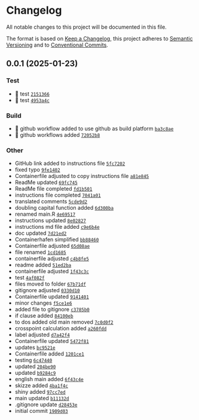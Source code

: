 # Changelog

All notable changes to this project will be documented in this file.

The format is based on [Keep a Changelog](https://keepachangelog.com/en/1.0.0/), this project adheres to [Semantic Versioning](https://semver.org/spec/v2.0.0.html) and to [Conventional Commits](https://www.conventionalcommits.org/en/v1.0.0/).

## 0.0.1 (2025-01-23)

### Test
- :truck: test [`2151366`](https://github.com/smichard/compound_interest_calculator/commit/2151366)
- :truck: test [`4953a4c`](https://github.com/smichard/compound_interest_calculator/commit/4953a4c)

### Build
- :rocket: github workflow added to use github as build platform [`ba3c8ae`](https://github.com/smichard/compound_interest_calculator/commit/ba3c8ae)
- :rocket: github workflows added [`72052b8`](https://github.com/smichard/compound_interest_calculator/commit/72052b8)

### Other
- GitHub link added to instructions file [`5fc7202`](https://github.com/smichard/compound_interest_calculator/commit/5fc7202)
- fixed typo [`9fe1402`](https://github.com/smichard/compound_interest_calculator/commit/9fe1402)
- Containerfile adjusted to copy instructions file [`a81e845`](https://github.com/smichard/compound_interest_calculator/commit/a81e845)
- ReadMe updated [`69fc745`](https://github.com/smichard/compound_interest_calculator/commit/69fc745)
- ReadMe file completed [`fd1b501`](https://github.com/smichard/compound_interest_calculator/commit/fd1b501)
- instructions file completed [`7041a01`](https://github.com/smichard/compound_interest_calculator/commit/7041a01)
- translated comments [`5cde9d2`](https://github.com/smichard/compound_interest_calculator/commit/5cde9d2)
- doubling capital function added [`6d300ba`](https://github.com/smichard/compound_interest_calculator/commit/6d300ba)
- renamed main.R [`4e69517`](https://github.com/smichard/compound_interest_calculator/commit/4e69517)
- instructions updated [`8e02827`](https://github.com/smichard/compound_interest_calculator/commit/8e02827)
- instructions md file added [`c9e6b4e`](https://github.com/smichard/compound_interest_calculator/commit/c9e6b4e)
- doc updated [`7d21ed2`](https://github.com/smichard/compound_interest_calculator/commit/7d21ed2)
- Containerhafen simplified [`bb88460`](https://github.com/smichard/compound_interest_calculator/commit/bb88460)
- Containerfile adjusted [`65d08ae`](https://github.com/smichard/compound_interest_calculator/commit/65d08ae)
- file renamed [`1cd1685`](https://github.com/smichard/compound_interest_calculator/commit/1cd1685)
- containerfile adjusted [`c4b8fe5`](https://github.com/smichard/compound_interest_calculator/commit/c4b8fe5)
- readme added [`51ed2ba`](https://github.com/smichard/compound_interest_calculator/commit/51ed2ba)
- containerfile adjusted [`1f43c3c`](https://github.com/smichard/compound_interest_calculator/commit/1f43c3c)
- test [`4af082f`](https://github.com/smichard/compound_interest_calculator/commit/4af082f)
- files moved to folder [`67b71df`](https://github.com/smichard/compound_interest_calculator/commit/67b71df)
- gitignore adjusted [`0330d10`](https://github.com/smichard/compound_interest_calculator/commit/0330d10)
- Containerfile updated [`9141401`](https://github.com/smichard/compound_interest_calculator/commit/9141401)
- minor changes [`f5ce1e6`](https://github.com/smichard/compound_interest_calculator/commit/f5ce1e6)
- added file to gitignore [`c3785b0`](https://github.com/smichard/compound_interest_calculator/commit/c3785b0)
- if clause added [`84100eb`](https://github.com/smichard/compound_interest_calculator/commit/84100eb)
- to dos added old main removed [`7c0d0f2`](https://github.com/smichard/compound_interest_calculator/commit/7c0d0f2)
- crosspoint calculation added [`a260fdd`](https://github.com/smichard/compound_interest_calculator/commit/a260fdd)
- label adjusted [`d7a42f4`](https://github.com/smichard/compound_interest_calculator/commit/d7a42f4)
- Containerfile updated [`5472f81`](https://github.com/smichard/compound_interest_calculator/commit/5472f81)
- updates [`bc9521e`](https://github.com/smichard/compound_interest_calculator/commit/bc9521e)
- Containerfile added [`1201ce1`](https://github.com/smichard/compound_interest_calculator/commit/1201ce1)
- testing [`6c47440`](https://github.com/smichard/compound_interest_calculator/commit/6c47440)
- updated [`204be90`](https://github.com/smichard/compound_interest_calculator/commit/204be90)
- updated [`b9284c9`](https://github.com/smichard/compound_interest_calculator/commit/b9284c9)
- english main added [`6f43c4e`](https://github.com/smichard/compound_interest_calculator/commit/6f43c4e)
- skizze added [`4ba1f4c`](https://github.com/smichard/compound_interest_calculator/commit/4ba1f4c)
- shiny added [`97cc7ed`](https://github.com/smichard/compound_interest_calculator/commit/97cc7ed)
- main updated [`b11132d`](https://github.com/smichard/compound_interest_calculator/commit/b11132d)
- .gitignore update [`d28453e`](https://github.com/smichard/compound_interest_calculator/commit/d28453e)
- initial commit [`1909d03`](https://github.com/smichard/compound_interest_calculator/commit/1909d03)

